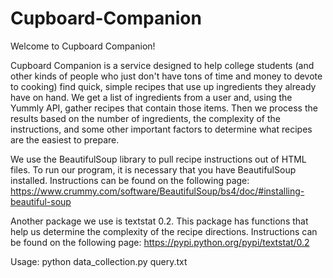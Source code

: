 # Cupboard-Companion
Welcome to Cupboard Companion!

Cupboard Companion is a service designed to help college students (and other kinds of people who just don't have tons of time and money to devote to cooking) find quick, simple recipes that use up ingredients they already have on hand. We get a list of ingredients from a user and, using the Yummly API, gather recipes that contain those items. Then we process the results based on the number of ingredients, the complexity of the instructions, and some other important factors to determine what recipes are the easiest to prepare. 

We use the BeautifulSoup library to pull recipe instructions out of HTML files. To run our program, it is necessary that you have BeautifulSoup installed. Instructions can be found on the following page: 
https://www.crummy.com/software/BeautifulSoup/bs4/doc/#installing-beautiful-soup

Another package we use is textstat 0.2. This package has functions that help us determine the complexity of the recipe directions. Instructions can be found on the following page:
https://pypi.python.org/pypi/textstat/0.2

Usage: python data_collection.py query.txt
